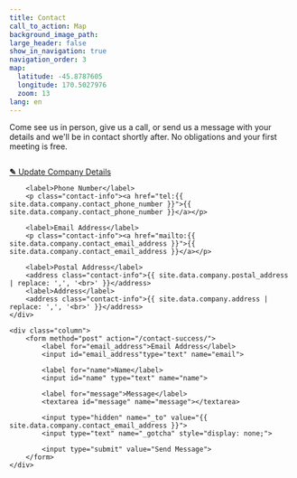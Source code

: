 ```yaml
---
title: Contact
call_to_action: Map
background_image_path:
large_header: false
show_in_navigation: true
navigation_order: 3
map:
  latitude: -45.8787605
  longitude: 170.5027976
  zoom: 13
lang: en
---
```



Come see us in person, give us a call, or send us a message with your details and we'll be in contact shortly after. No obligations and your first meeting is free.

<div class="columns">
	<div class="column">
		<p class="editor-link"><a href="cloudcannon:collections/_data/company.yml" class="btn"><strong>&#9998;</strong> Update Company Details</a></p>

		<label>Phone Number</label>
		<p class="contact-info"><a href="tel:{{ site.data.company.contact_phone_number }}">{{ site.data.company.contact_phone_number }}</a></p>

		<label>Email Address</label>
		<p class="contact-info"><a href="mailto:{{ site.data.company.contact_email_address }}">{{ site.data.company.contact_email_address }}</a></p>

		<label>Postal Address</label>
		<address class="contact-info">{{ site.data.company.postal_address | replace: ',', '<br>' }}</address>
		<label>Address</label>
		<address class="contact-info">{{ site.data.company.address | replace: ',', '<br>' }}</address>
	</div>

	<div class="column">
		<form method="post" action="/contact-success/">
			<label for="email_address">Email Address</label>
			<input id="email_address"type="text" name="email">

			<label for="name">Name</label>
			<input id="name" type="text" name="name">

			<label for="message">Message</label>
			<textarea id="message" name="message"></textarea>

			<input type="hidden" name="_to" value="{{ site.data.company.contact_email_address }}">
			<input type="text" name="_gotcha" style="display: none;">

			<input type="submit" value="Send Message">
		</form>
	</div>
</div>

